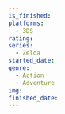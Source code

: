 ```yaml
---
is_finished:
platforms:
  - 3DS
rating:
series:
  - Zelda
started_date:
genre:
  - Action
  - Adventure
img:
finished_date:
---
```

